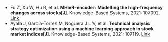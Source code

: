 * Fu Z, Xu W, Hu R, et al. <b>MHieR-encoder: Modelling the high-frequency changes across stocks[J]</b>. Knowledge-Based Systems, 2021: 107092. [Link](https://www.sciencedirect.com/science/article/pii/S0950705121003555)
* Ayala J, García-Torres M, Noguera J L V, et al. <b>Technical analysis strategy optimization using a machine learning approach in stock market indices[J]</b>. Knowledge-Based Systems, 2021: 107119. [Link](https://www.sciencedirect.com/science/article/pii/S0950705121003828)
